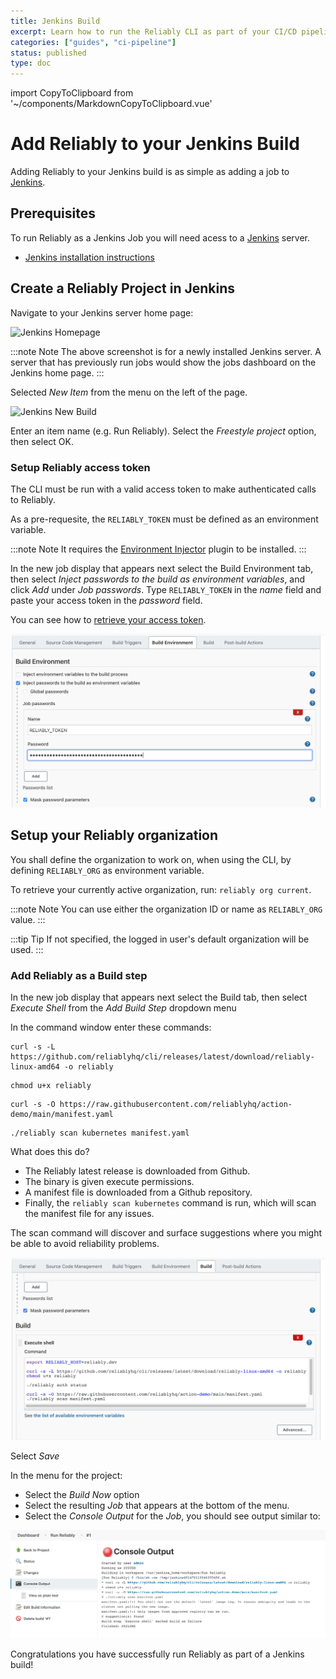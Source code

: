 ```yaml
---
title: Jenkins Build
excerpt: Learn how to run the Reliably CLI as part of your CI/CD pipeline with Jenkins.
categories: ["guides", "ci-pipeline"]
status: published
type: doc
---
```


import CopyToClipboard from '~/components/MarkdownCopyToClipboard.vue'

# Add Reliably to your Jenkins Build

Adding Reliably to your Jenkins build is as simple as adding a job to
[Jenkins][jenkins-home].

## Prerequisites

To run Reliably as a Jenkins Job you will need acess to a
[Jenkins][jenkins-home] server.

[jenkins-home]: https://www.jenkins.io/
[reliably-home]: https://reliably.com/

* [Jenkins installation instructions][jenkins-install]

[jenkins-install]: https://www.jenkins.io/doc/book/installing/

## Create a Reliably Project in Jenkins

Navigate to your Jenkins server home page:

![Jenkins Homepage](./images/jenkins-homepage.png)

:::note Note
  The above screenshot is for a newly installed Jenkins server. A server that
  has previously run jobs would show the jobs dashboard on the Jenkins home
  page.
:::

Selected *New Item* from the menu on the left of the page.

![Jenkins New Build](./images/jenkins-new-build.png)

Enter an item name (e.g. Run Reliably). Select the *Freestyle project* option, then select OK.

### Setup Reliably access token

The CLI must be run with a valid access token to make authenticated calls
to Reliably.

As a pre-requesite, the `RELIABLY_TOKEN` must be defined as an environment variable.

:::note Note
  It requires the [Environment Injector](https://plugins.jenkins.io/envinject/) plugin to be installed.
:::

In the new job display that appears next select the Build Environment tab, then select *Inject passwords to the build as environment variables*,
and click *Add* under *Job passwords*. Type `RELIABLY_TOKEN` in the *name* field and paste your access token in the *password* field.

You can see how to [retrieve your access token](/docs/getting-started/login/#retrieve-your-access-token/).

![Inject Reliably token as env var](./images/jenkins-inject-password.png)

## Setup your Reliably organization

You shall define the organization to work on, when using the CLI, by defining
 `RELIABLY_ORG` as environment variable.

To retrieve your currently active organization, run:
`reliably org current`.

:::note Note
  You can use either the organization ID or name as `RELIABLY_ORG` value.
:::

:::tip Tip
  If not specified, the logged in user's default organization will be used.
:::

### Add Reliably as a Build step

In the new job display that appears next select the Build tab, then select *Execute Shell* from the *Add Build Step* dropdown menu

In the command window enter these commands:

```console
curl -s -L https://github.com/reliablyhq/cli/releases/latest/download/reliably-linux-amd64 -o reliably
```
<CopyToClipboard />

```console
chmod u+x reliably
```
<CopyToClipboard />

```console
curl -s -O https://raw.githubusercontent.com/reliablyhq/action-demo/main/manifest.yaml
```
<CopyToClipboard />

```console
./reliably scan kubernetes manifest.yaml
```
<CopyToClipboard />

What does this do?

* The Reliably latest release is downloaded from Github.
* The binary is given execute permissions.
* A manifest file is downloaded from a Github repository.
* Finally, the `reliably scan kubernetes` command is run, which will scan the manifest
  file for any issues.

The scan command will discover and surface suggestions where you might be
able to avoid reliability problems.

![Jenkins Execute Shell](./images/jenkins-execute-shell.png)

Select *Save*

In the menu for the project:

* Select the *Build Now* option
* Select the resulting *Job* that appears at the bottom of the menu.
* Select the *Console Output* for the *Job*, you should see output similar to:

![Jenkins Console Output](./images/jenkins-console-output.png)

Congratulations you have successfully run Reliably as part of a Jenkins build!